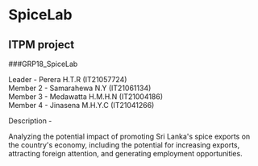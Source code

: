 # SpiceLab
<h2>ITPM project</h2>
###GRP18_SpiceLab

Leader - Perera H.T.R (IT21057724)<br>
Member 2 - Samarahewa N.Y (IT21061134)<br>
Member 3 - Medawatta H.M.H.N (IT21004186)<br>
Member 4 - Jinasena M.H.Y.C (IT21041266)<br>

Description - <p>Analyzing the potential impact of promoting Sri Lanka's spice exports on the country's economy, including the potential for increasing
exports, attracting foreign attention, and generating employment opportunities.</p>


